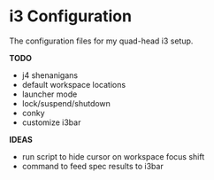 i3 Configuration
================

The configuration files for my quad-head i3 setup.

**TODO**

* j4 shenanigans
* default workspace locations
* launcher mode
* lock/suspend/shutdown
* conky
* customize i3bar


**IDEAS**

* run script to hide cursor on workspace focus shift
* command to feed spec results to i3bar
